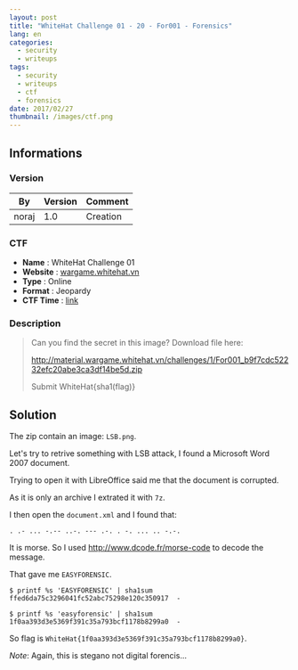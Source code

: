 ```yaml
---
layout: post
title: "WhiteHat Challenge 01 - 20 - For001 - Forensics"
lang: en
categories:
  - security
  - writeups
tags:
  - security
  - writeups
  - ctf
  - forensics
date: 2017/02/27
thumbnail: /images/ctf.png
---
```

## Informations

### Version

| By        | Version | Comment
| ---       | ---     | ---
| noraj     | 1.0     | Creation

### CTF

- **Name** : WhiteHat Challenge 01
- **Website** : [wargame.whitehat.vn](https://wargame.whitehat.vn/)
- **Type** : Online
- **Format** : Jeopardy
- **CTF Time** : [link](https://ctftime.org/event/429)

### Description

> Can you find the secret in this image?
Download file here:
>
> http://material.wargame.whitehat.vn/challenges/1/For001_b9f7cdc52232efc20abe3ca3df14be5d.zip
>
> Submit WhiteHat{sha1(flag)}

## Solution

The zip contain an image: `LSB.png`.

Let's try to retrive something with LSB attack, I found a Microsoft Word 2007 document.

Trying to open it with LibreOffice said me that the document is corrupted.

As it is only an archive I extrated it with `7z`.

I then open the `document.xml` and I found that:

```
. .- ... -.-- ..-. --- .-. . -. ... .. -.-.
```

It is morse. So I used http://www.dcode.fr/morse-code to decode the message.

That gave me `EASYFORENSIC`.

```
$ printf %s 'EASYFORENSIC' | sha1sum
ffed6da75c3296041fc52abc75298e120c350917  -

$ printf %s 'easyforensic' | sha1sum
1f0aa393d3e5369f391c35a793bcf1178b8299a0  -
```

So flag is `WhiteHat{1f0aa393d3e5369f391c35a793bcf1178b8299a0}`.

*Note*: Again, this is stegano not digital forencis...
